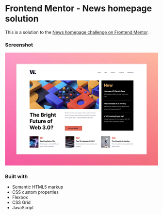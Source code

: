 # Frontend Mentor - News homepage solution

This is a solution to the [News homepage challenge on Frontend Mentor](https://www.frontendmentor.io/challenges/news-homepage-H6SWTa1MFl).

### Screenshot

![](./screenshot.webp)

### Built with

- Semantic HTML5 markup
- CSS custom properties
- Flexbox
- CSS Grid
- JavaScript
